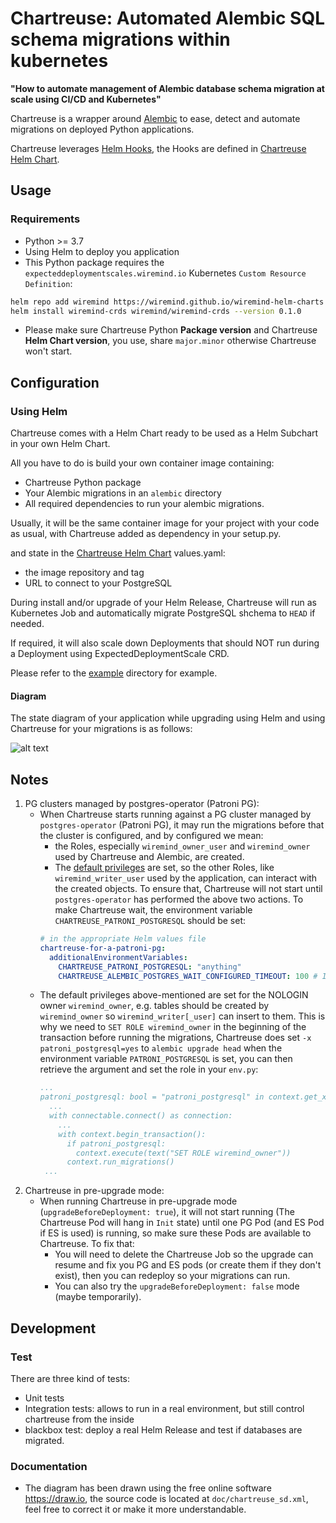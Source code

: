 # Chartreuse: Automated Alembic SQL schema migrations within kubernetes

**"How to automate management of Alembic database schema migration at scale using CI/CD and Kubernetes"**

Chartreuse is a wrapper around [Alembic](https://alembic.sqlalchemy.org) to ease,
detect and automate migrations on deployed Python applications.

Chartreuse leverages [Helm Hooks](https://helm.sh/docs/topics/charts_hooks/), the Hooks are defined in [Chartreuse Helm Chart](https://github.com/wiremind/wiremind-helm-charts/tree/main/charts/chartreuse).

## Usage

### Requirements

- Python >= 3.7
- Using Helm to deploy you application
- This Python package requires the `expecteddeploymentscales.wiremind.io` Kubernetes `Custom Resource Definition`:

```bash
helm repo add wiremind https://wiremind.github.io/wiremind-helm-charts
helm install wiremind-crds wiremind/wiremind-crds --version 0.1.0
```

- Please make sure Chartreuse Python **Package version** and Chartreuse **Helm Chart version**, you use, share `major.minor` otherwise Chartreuse won't start.

## Configuration

### Using Helm

Chartreuse comes with a Helm Chart ready to be used as a Helm Subchart in your own Helm Chart.

All you have to do is build your own container image containing:

- Chartreuse Python package
- Your Alembic migrations in an `alembic` directory
- All required dependencies to run your alembic migrations.

Usually, it will be the same container image for your project with your code as usual, with Chartreuse added as dependency in your setup.py.

and state in the [Chartreuse Helm Chart](https://github.com/wiremind/wiremind-helm-charts/tree/main/charts/chartreuse) values.yaml:

- the image repository and tag
- URL to connect to your PostgreSQL

During install and/or upgrade of your Helm Release, Chartreuse will run as Kubernetes Job and automatically migrate PostgreSQL shchema to `HEAD` if needed.

If required, it will also scale down Deployments that should NOT run during a Deployment using ExpectedDeploymentScale CRD.

Please refer to the [example](example) directory for example.

#### Diagram

The state diagram of your application while upgrading using Helm and using Chartreuse for your migrations is as follows:

![alt text](doc/chartreuse_sd.png)

## Notes

1. PG clusters managed by postgres-operator (Patroni PG):
    - When Chartreuse starts running against a PG cluster managed by `postgres-operator` (Patroni PG), it may run the migrations before that the cluster is configured, and by configured we mean:
      - the Roles, especially `wiremind_owner_user` and `wiremind_owner` used by Chartreuse and Alembic, are created.
      - The [default privileges](https://www.postgresql.org/docs/12/sql-alterdefaultprivileges.html) are set, so the other Roles, like `wiremind_writer_user` used by the application, can interact with the created objects.
    To ensure that, Chartreuse will not start until `postgres-operator` has performed the above two actions. To make Chartreuse wait, the environment variable `CHARTREUSE_PATRONI_POSTGRESQL` should be set:
      ```yaml
      # in the appropriate Helm values file
      chartreuse-for-a-patroni-pg:
        additionalEnvironmentVariables:
          CHARTREUSE_PATRONI_POSTGRESQL: "anything"
          CHARTREUSE_ALEMBIC_POSTGRES_WAIT_CONFIGURED_TIMEOUT: 100 # It's set to 60s by default
      ```
    - The default privileges above-mentioned are set for the NOLOGIN owner `wiremind_owner`, e.g. tables should be created by `wiremind_owner` so `wiremind_writer[_user]` can insert to them. This is why we need to `SET ROLE wiremind_owner` in the beginning of the transaction before running the migrations, Chartreuse does set `-x patroni_postgresql=yes` to `alembic upgrade head` when the environment variable `PATRONI_POSTGRESQL` is set, you can then retrieve the argument and set the role in your `env.py`:
      ```yaml
      ...
      patroni_postgresql: bool = "patroni_postgresql" in context.get_x_argument(as_dictionary=True)
        ...
        with connectable.connect() as connection:
          ...
          with context.begin_transaction():
            if patroni_postgresql:
              context.execute(text("SET ROLE wiremind_owner"))
            context.run_migrations()
       ...
      ```
2. Chartreuse in pre-upgrade mode:
    - When running Chartreuse in pre-upgrade mode (`upgradeBeforeDeployment: true`), it will not start running (The Chartreuse Pod will hang in `Init` state) until one PG Pod (and ES Pod if ES is used) is running, so make sure these Pods are available to Chartreuse. To fix that:
      - You will need to delete the Chartreuse Job so the upgrade can resume and fix you PG and ES pods (or create them if they don't exist), then you can redeploy so your migrations can run.
      - You can also try the `upgradeBeforeDeployment: false` mode (maybe temporarily).

## Development

### Test

There are three kind of tests:

- Unit tests
- Integration tests: allows to run in a real environment, but still control chartreuse from the inside
- blackbox test: deploy a real Helm Release and test if databases are migrated.

### Documentation

- The diagram has been drawn using the free online software https://draw.io, the
source code is located at `doc/chartreuse_sd.xml`, feel free
to correct it or make it more understandable.
